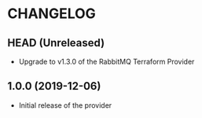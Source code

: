CHANGELOG
=========

## HEAD (Unreleased)
* Upgrade to v1.3.0 of the RabbitMQ Terraform Provider

## 1.0.0 (2019-12-06)
* Initial release of the provider

